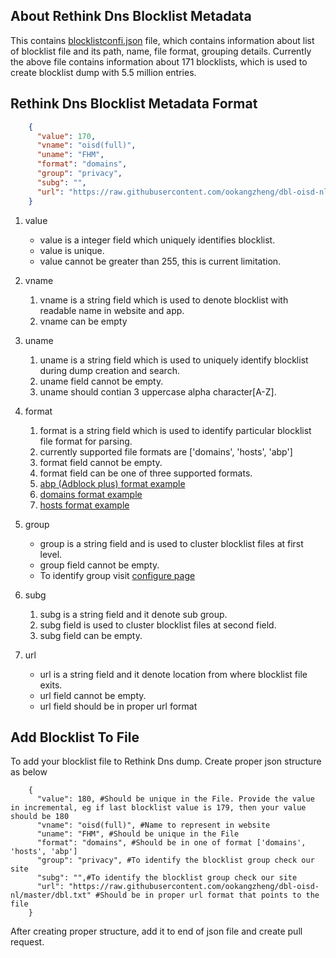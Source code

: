## About Rethink Dns Blocklist Metadata

This contains [blocklistconfi.json](https://github.com/serverless-dns/rethink-blocklist-metadata/blob/main/blocklistconfig.json) file, which contains information about list of blocklist file and its path, name, file format, grouping details.
Currently the above file contains information about 171 blocklists, which is used to create blocklist dump with 5.5 million entries.

## Rethink Dns Blocklist Metadata Format

```json
    {    
      "value": 170,
      "vname": "oisd(full)",
      "uname": "FHM",
      "format": "domains",
      "group": "privacy",
      "subg": "",
      "url": "https://raw.githubusercontent.com/ookangzheng/dbl-oisd-nl/master/dbl.txt"
    }
```
1. value
    * value is a integer field which uniquely identifies blocklist.
    * value is unique.
    * value cannot be greater than 255, this is current limitation.
2. vname
    1. vname is a string field which is used to denote blocklist with readable name in website and app.
    2. vname can be empty
3. uname
    1. uname is a string field which is used to uniquely identify blocklist during dump creation and search.
    2. uname field cannot be empty.
    3. uname should contian 3 uppercase alpha character[A-Z].

4. format
    1. format is a string field which is used to identify particular blocklist file format for parsing.
    2. currently supported file formats are ['domains', 'hosts', 'abp']
    3. format field cannot be empty.
    4. format field can be one of three supported formats.
    5. [abp (Adblock plus) format example](https://stanev.org/abp/adblock_bg.txt)
    6. [domains format example](https://raw.githubusercontent.com/Spam404/lists/master/main-blacklist.txt)
    7. [hosts format example](https://raw.githubusercontent.com/Sinfonietta/hostfiles/master/gambling-hosts)
  
5. group
    * group is a string field and is used to cluster blocklist files at first level.
    * group field cannot be empty.
    * To identify group visit [configure page](https://rethinkdns.com/configure)

6. subg
    1. subg is a string field and it denote sub group.
    2. subg field is used to cluster blocklist files at second field.
    3. subg field can be empty.

7. url
    * url is a string field and it denote location from where blocklist file exits.
    * url field cannot be empty.
    * url field should be in proper url format

## Add Blocklist To File
To add your blocklist file to Rethink Dns dump.
Create proper json structure as below
```
    {    
      "value": 180, #Should be unique in the File. Provide the value in incremental, eg if last blocklist value is 179, then your value should be 180
      "vname": "oisd(full)", #Name to represent in website
      "uname": "FHM", #Should be unique in the File
      "format": "domains", #Should be in one of format ['domains', 'hosts', 'abp']
      "group": "privacy", #To identify the blocklist group check our site
      "subg": "",#To identify the blocklist group check our site
      "url": "https://raw.githubusercontent.com/ookangzheng/dbl-oisd-nl/master/dbl.txt" #Should be in proper url format that points to the file
    }
```
After creating proper structure, add it to end of json file and create pull request.

